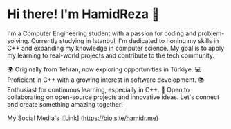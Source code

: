 # Hi there! I'm HamidReza 👋
I'm a Computer Engineering student with a passion for coding and problem-solving. Currently studying in Istanbul, I'm dedicated to honing my skills in C++ and expanding 
my knowledge in computer science. My goal is to apply my learning to real-world projects and contribute to the tech community.

🌍 Originally from Tehran, now exploring opportunities in Türkiye.
💻 Proficient in C++ with a growing interest in software development.
📚 Enthusiast for continuous learning, especially in C++.
🌱 Open to collaborating on open-source projects and innovative ideas.
Let's connect and create something amazing together!

My Social Media's ![Link] (https://bio.site/hamidr.me)
